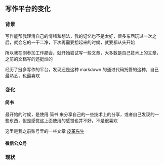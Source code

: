 ## 写作平台的变化

### 背景
写作能帮我理清自己的情绪和想法，我的记忆也不是太好，很多东西玩过一次之后，就会忘的一干二净，下次再需要拾起来的时候，就要都从头开始

所以我在刚参加工作那会，就开始尝试写一些文章，大多数是自己技术上的文章，之前的文档写的还挺烂的

经历了挺多写作的平台，发现还是这种 markdown 的通过代码托管的这种，自己最熟悉，也最喜欢

### 变化
#### 简书
最开始的时候，是使用 简书 来分享自己的一些技术上的分享，或者自己发现的一些东西，但是感觉这上面使用的感觉也并不好，不是很喜欢

这里是我之前账号里的一些文章 [皮革先生](https://www.jianshu.com/u/a91f73a5c233)

#### 微信公众号

### 现状